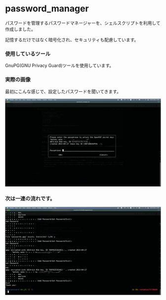 # password_manager

パスワードを管理するパスワードマネージャーを、シェルスクリプトを利用して作成しました。

記憶するだけではなく暗号化され、セキュリティも配慮しています。

### 使用しているツール

GnuPG(GNU Privacy Guard)ツールを使用しています。

### 実際の画像

最初にこんな感じで、設定したパスワードを聞いてきます。

![実際の画像](/images/Gnu.png)

### 次は一連の流れです。

![実際の画像](/images/Gnu2.png)
